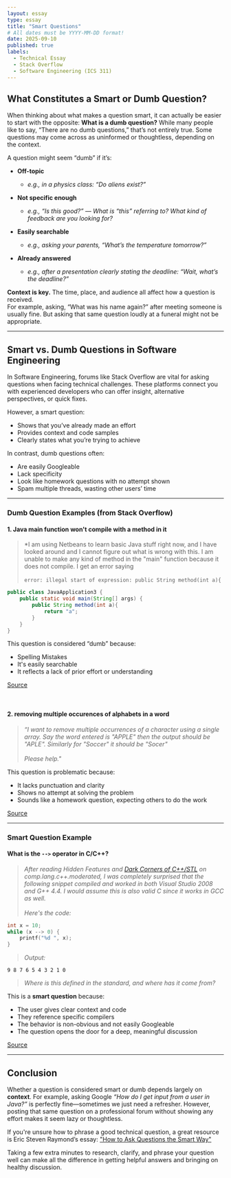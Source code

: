 ```yaml
---
layout: essay
type: essay
title: "Smart Questions"
# All dates must be YYYY-MM-DD format!
date: 2025-09-10
published: true
labels:
  - Technical Essay
  - Stack Overflow
  - Software Engineering (ICS 311)
---
```


<!-- A lot of md format is like Obsidian note taking -->

## What Constitutes a Smart or Dumb Question?

When thinking about what makes a question smart, it can actually be easier to start with the opposite: **What is a dumb question?** While many people like to say, “There are no dumb questions,” that’s not entirely true. Some questions may come across as uninformed or thoughtless, depending on the context.

A question might seem “dumb” if it’s:

- **Off-topic**<br />
  - *e.g., in a physics class: “Do aliens exist?”*

- **Not specific enough**<br />
  - *e.g., “Is this good?” — What is “this” referring to? What kind of feedback are you looking for?*

- **Easily searchable**<br />
  - *e.g., asking your parents, “What’s the temperature tomorrow?”*

- **Already answered**<br />
  - *e.g., after a presentation clearly stating the deadline: “Wait, what’s the deadline?”*

**Context is key.** The time, place, and audience all affect how a question is received.  
For example, asking, “What was his name again?” after meeting someone is usually fine. But asking that same question loudly at a funeral might not be appropriate.

---

## Smart vs. Dumb Questions in Software Engineering

In Software Engineering, forums like Stack Overflow are vital for asking questions when facing technical challenges. These platforms connect you with experienced developers who can offer insight, alternative perspectives, or quick fixes.

However, a smart question:

- Shows that you’ve already made an effort
- Provides context and code samples
- Clearly states what you’re trying to achieve

In contrast, dumb questions often:

- Are easily Googleable
- Lack specificity
- Look like homework questions with no attempt shown
- Spam multiple threads, wasting other users’ time

---

### Dumb Question Examples (from Stack Overflow)


#### 1. Java main function won't compile with a method in it

> *I am using Netbeans to learn basic Java stuff right now, and I have looked around and I cannot figure out what is wrong with this. I am unable to make any kind of method in the "main" function because it does not compile. I get an error saying <br /><br /> `error: illegal start of expression: public String method(int a){`


```java
public class JavaApplication3 {
    public static void main(String[] args) {
        public String method(int a){
            return "a";
        }
    }
}
```

This question is considered “dumb” because:
- Spelling Mistakes
- It's easily searchable
- It reflects a lack of prior effort or understanding

[Source](https://stackoverflow.com/questions/44013965/java-main-function-wont-compile-with-a-method-in-it)

<br />

#### 2. removing multiple occurences of alphabets in a word

> *“I want to remove multiple occurrences of a character using a single array. Say the word entered is "APPLE" then the output should be "APLE". Similarly for "Soccer" it should be "Socer" <br /><br /> Please help."*

This question is problematic because:

* It lacks punctuation and clarity
* Shows no attempt at solving the problem
* Sounds like a homework question, expecting others to do the work

[Source](https://stackoverflow.com/questions/25910593/removing-multiple-occurences-of-alphabets-in-a-word)

---

### Smart Question Example

#### What is the `-->` operator in C/C++?

> *After reading Hidden Features and [Dark Corners of C++/STL](https://groups.google.com/access-error?continue=https://groups.google.com/g/comp.lang.c%2B%2B.moderated/c/-/m/IN1YDXhz8TMJ?pli%3D1) on comp.lang.c++.moderated, I was completely surprised that the following snippet compiled and worked in both Visual Studio 2008 and G++ 4.4. I would assume this is also valid C since it works in GCC as well. <br /> <br /> Here's the code:*

```c
int x = 10;
while (x --> 0) {
    printf("%d ", x);
}
```
> *Output:*
```
9 8 7 6 5 4 3 2 1 0
```
> *Where is this defined in the standard, and where has it come from?*

This is a **smart question** because:

- The user gives clear context and code
- They reference specific compilers
- The behavior is non-obvious and not easily Googleable
- The question opens the door for a deep, meaningful discussion

[Source](https://stackoverflow.com/questions/1642028/what-is-the-operator-in-c-c)

---

## Conclusion

Whether a question is considered smart or dumb depends largely on **context**. For example, asking Google *“How do I get input from a user in Java?”* is perfectly fine—sometimes we just need a refresher. However, posting that same question on a professional forum without showing any effort makes it seem lazy or thoughtless.

If you're unsure how to phrase a good technical question, a great resource is Eric Steven Raymond’s essay:
  ["How to Ask Questions the Smart Way"](http://www.catb.org/esr/faqs/smart-questions.html)

Taking a few extra minutes to research, clarify, and phrase your question well can make all the difference in getting helpful answers and bringing on healthy discussion.
